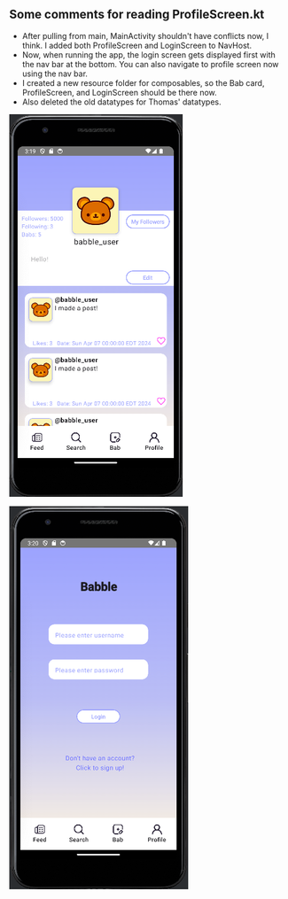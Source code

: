
Some comments for reading ProfileScreen.kt
-----------------------------------------

- After pulling from main, MainActivity shouldn't have conflicts now, I think. I added both ProfileScreen and LoginScreen to NavHost.
- Now, when running the app, the login screen gets displayed first with the nav bar at the bottom. You can also navigate to profile screen now using the nav bar.
- I created a new resource folder for composables, so the Bab card, ProfileScreen, and LoginScreen should be there now.
- Also deleted the old datatypes for Thomas' datatypes.

![Alt text](profile_screen_photo.png)

![Alt text](opening_screen.png)